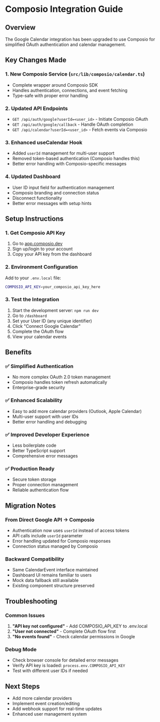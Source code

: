 # Composio Integration Guide

## Overview
The Google Calendar integration has been upgraded to use Composio for simplified OAuth authentication and calendar management.

## Key Changes Made

### 1. **New Composio Service** (`src/lib/composio/calendar.ts`)
- Complete wrapper around Composio SDK
- Handles authentication, connections, and event fetching
- Type-safe with proper error handling

### 2. **Updated API Endpoints**
- `GET /api/auth/google?userId=<user_id>` - Initiate Composio OAuth
- `GET /api/auth/google/callback` - Handle OAuth completion  
- `GET /api/calendar?userId=<user_id>` - Fetch events via Composio

### 3. **Enhanced useCalendar Hook**
- Added `userId` management for multi-user support
- Removed token-based authentication (Composio handles this)
- Better error handling with Composio-specific messages

### 4. **Updated Dashboard**
- User ID input field for authentication management
- Composio branding and connection status
- Disconnect functionality
- Better error messages with setup hints

## Setup Instructions

### 1. Get Composio API Key
1. Go to [app.composio.dev](https://app.composio.dev)
2. Sign up/login to your account
3. Copy your API key from the dashboard

### 2. Environment Configuration
Add to your `.env.local` file:
```bash
COMPOSIO_API_KEY=your_composio_api_key_here
```

### 3. Test the Integration
1. Start the development server: `npm run dev`
2. Go to `/dashboard`
3. Set your User ID (any unique identifier)
4. Click "Connect Google Calendar"
5. Complete the OAuth flow
6. View your calendar events

## Benefits

### ✅ **Simplified Authentication**
- No more complex OAuth 2.0 token management
- Composio handles token refresh automatically
- Enterprise-grade security

### ✅ **Enhanced Scalability**
- Easy to add more calendar providers (Outlook, Apple Calendar)
- Multi-user support with user IDs
- Better error handling and debugging

### ✅ **Improved Developer Experience**  
- Less boilerplate code
- Better TypeScript support
- Comprehensive error messages

### ✅ **Production Ready**
- Secure token storage
- Proper connection management
- Reliable authentication flow

## Migration Notes

### From Direct Google API → Composio
- Authentication now uses `userId` instead of access tokens
- API calls include `userId` parameter
- Error handling updated for Composio responses
- Connection status managed by Composio

### Backward Compatibility
- Same CalendarEvent interface maintained
- Dashboard UI remains familiar to users
- Mock data fallback still available
- Existing component structure preserved

## Troubleshooting

### Common Issues
1. **"API key not configured"** - Add COMPOSIO_API_KEY to .env.local
2. **"User not connected"** - Complete OAuth flow first
3. **"No events found"** - Check calendar permissions in Google

### Debug Mode
- Check browser console for detailed error messages
- Verify API key is loaded: `process.env.COMPOSIO_API_KEY`
- Test with different user IDs if needed

## Next Steps
- Add more calendar providers
- Implement event creation/editing
- Add webhook support for real-time updates
- Enhanced user management system